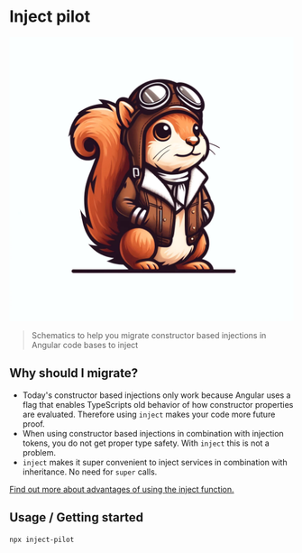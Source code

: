 # Inject pilot

![](logo.webp)

> Schematics to help you migrate constructor based injections in Angular code bases to inject

## Why should I migrate?
- Today's constructor based injections only work because Angular uses a flag that enables TypeScripts old behavior of how constructor properties are evaluated. Therefore using `inject` makes your code more future proof.
- When using constructor based injections in combination with injection tokens, you do not get proper type safety. With `inject` this is not a problem.
- `inject` makes it super convenient to inject services in combination with inheritance. No need for `super` calls.

[Find out more about advantages of using the inject function.](https://www.youtube.com/watch?v=GI5j3dJ6o90)

## Usage / Getting started
```
npx inject-pilot
```

